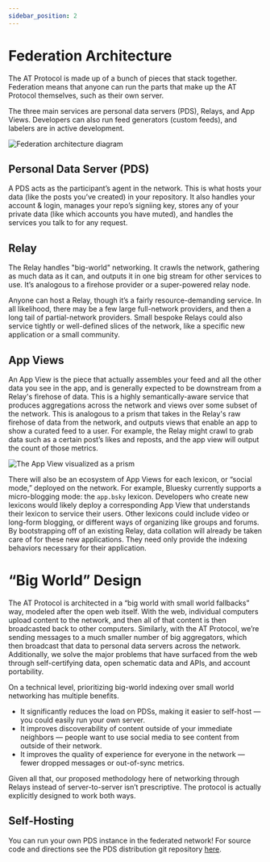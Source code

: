 ```yaml
---
sidebar_position: 2
---
```


# Federation Architecture

The AT Protocol is made up of a bunch of pieces that stack together. Federation means that anyone can run the parts that make up the AT Protocol themselves, such as their own server.

The three main services are personal data servers (PDS), Relays, and App Views. Developers can also run feed generators (custom feeds), and labelers are in active development.

![Federation architecture diagram](/img/docs/federation-architecture-diagram.png)

## Personal Data Server (PDS)

A PDS acts as the participant’s agent in the network. This is what hosts your data (like the posts you’ve created) in your repository. It also handles your account & login, manages your repo’s signiing key, stores any of your private data (like which accounts you have muted), and handles the services you talk to for any request. 

## Relay

The Relay handles "big-world" networking.  It crawls the network, gathering as much data as it can, and outputs it in one big stream for other services to use. It’s analogous to a firehose provider or a super-powered relay node.

Anyone can host a Relay, though it’s a fairly resource-demanding service. In all likelihood, there may be a few large full-network providers, and then a long tail of partial-network providers. Small bespoke Relays could also service tightly or well-defined slices of the network, like a specific new application or a small community.

## App Views

An App View is the piece that actually assembles your feed and all the other data you see in the app, and is generally expected to be downstream from a Relay's firehose of data. This is a highly semantically-aware service that produces aggregations across the network and views over some subset of the network. This is analogous to a prism that takes in the Relay's raw firehose of data from the network, and outputs views that enable an app to show a curated feed to a user. For example, the Relay might crawl to grab data such as a certain post’s likes and reposts, and the app view will output the count of those metrics.

![The App View visualized as a prism](/img/docs/app-view-prism.png)

There will also be an ecosystem of App Views for each lexicon, or “social mode,” deployed on the network. For example, Bluesky currently supports a micro-blogging mode: the `app.bsky` lexicon. Developers who create new lexicons would likely deploy a corresponding App View that understands their lexicon to service their users. Other lexicons could include video or long-form blogging, or different ways of organizing like groups and forums. By bootstrapping off of an existing Relay, data collation will already be taken care of for these new applications. They need only provide the indexing behaviors necessary for their application.

# “Big World” Design

The AT Protocol is architected in a “big world with small world fallbacks” way, modeled after the open web itself. With the web, individual computers upload content to the network, and then all of that content is then broadcasted back to other computers. Similarly, with the AT Protocol, we’re sending messages to a much smaller number of big aggregators, which then broadcast that data to personal data servers across the network. Additionally, we solve the major problems that have surfaced from the web through self-certifying data, open schematic data and APIs, and account portability. 

On a technical level, prioritizing big-world indexing over small world networking has multiple benefits.

* It significantly reduces the load on PDSs, making it easier to self-host — you could easily run your own server.
* It improves discoverability of content outside of your immediate neighbors — people want to use social media to see content from outside of their network.
* It improves the quality of experience for everyone in the network — fewer dropped messages or out-of-sync metrics.

Given all that, our proposed methodology here of networking through Relays instead of server-to-server isn’t prescriptive. The protocol is actually explicitly designed to work both ways. 

## Self-Hosting

You can run your own PDS instance in the federated network! For source code and directions see the PDS distribution git repository [here](https://github.com/bluesky-social/pds).
